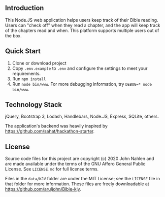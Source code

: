## Introduction

This Node.JS web application helps users keep track of their Bible reading.
Users can "check off" when they read a chapter, and the app will keep track of the chapters read and when.
This platform supports multiple users out of the box.

## Quick Start

1. Clone or download project
2. Copy `.env.example` to `.env` and configure the settings to meet your requirements.
3. Run `npm install`
4. Run `node bin/www`. For more debugging information, try `DEBUG=* node bin/www`.

## Technology Stack

jQuery, Bootstrap 3, Lodash, Handlebars, Node.JS, Express, SQLite, others.

The application's backend was heavily inspired by https://github.com/sahat/hackathon-starter.

## License

Source code files for this project are copyright (c) 2020 John Nahlen and are made available under the terms of the GNU Affero General Public License. See `LICENSE.md` for full license terms.

Files in the `data/KJV` folder are under the MIT License; see the `LICENSE` file in that folder for more information.
These files are freely downloadable at https://github.com/aruljohn/Bible-kjv.
